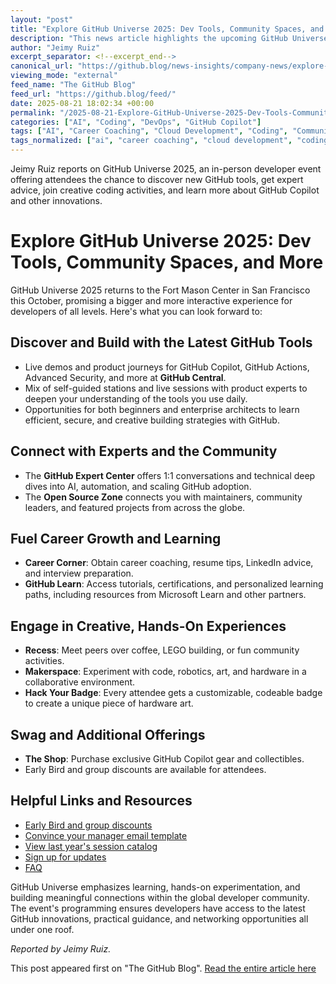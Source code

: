 ```yaml
---
layout: "post"
title: "Explore GitHub Universe 2025: Dev Tools, Community Spaces, and More"
description: "This news article highlights the upcoming GitHub Universe 2025 event in San Francisco, detailing opportunities to learn about the latest GitHub developer tools, participate in community-powered spaces, connect with experts, and get hands-on with coding through workshops and innovative sessions, including demos on GitHub Copilot, Actions, Advanced Security, and more."
author: "Jeimy Ruiz"
excerpt_separator: <!--excerpt_end-->
canonical_url: "https://github.blog/news-insights/company-news/explore-the-best-of-github-universe-9-spaces-built-to-spark-creativity-connection-and-joy/"
viewing_mode: "external"
feed_name: "The GitHub Blog"
feed_url: "https://github.blog/feed/"
date: 2025-08-21 18:02:34 +00:00
permalink: "/2025-08-21-Explore-GitHub-Universe-2025-Dev-Tools-Community-Spaces-and-More.html"
categories: ["AI", "Coding", "DevOps", "GitHub Copilot"]
tags: ["AI", "Career Coaching", "Cloud Development", "Coding", "Community Event", "Company News", "Developer Tools", "DevOps", "GitHub Actions", "GitHub Advanced Security", "GitHub Copilot", "GitHub Learn", "GitHub Universe", "Hackable Badges", "Live Sessions", "News", "News & Insights", "Open Source", "Programming", "Technical Demos", "Workshops"]
tags_normalized: ["ai", "career coaching", "cloud development", "coding", "community event", "company news", "developer tools", "devops", "github actions", "github advanced security", "github copilot", "github learn", "github universe", "hackable badges", "live sessions", "news", "news and insights", "open source", "programming", "technical demos", "workshops"]
---
```


Jeimy Ruiz reports on GitHub Universe 2025, an in-person developer event offering attendees the chance to discover new GitHub tools, get expert advice, join creative coding activities, and learn more about GitHub Copilot and other innovations.<!--excerpt_end-->

# Explore GitHub Universe 2025: Dev Tools, Community Spaces, and More

GitHub Universe 2025 returns to the Fort Mason Center in San Francisco this October, promising a bigger and more interactive experience for developers of all levels. Here's what you can look forward to:

## Discover and Build with the Latest GitHub Tools

- Live demos and product journeys for GitHub Copilot, GitHub Actions, Advanced Security, and more at **GitHub Central**.
- Mix of self-guided stations and live sessions with product experts to deepen your understanding of the tools you use daily.
- Opportunities for both beginners and enterprise architects to learn efficient, secure, and creative building strategies with GitHub.

## Connect with Experts and the Community

- The **GitHub Expert Center** offers 1:1 conversations and technical deep dives into AI, automation, and scaling GitHub adoption.
- The **Open Source Zone** connects you with maintainers, community leaders, and featured projects from across the globe.

## Fuel Career Growth and Learning

- **Career Corner**: Obtain career coaching, resume tips, LinkedIn advice, and interview preparation.
- **GitHub Learn**: Access tutorials, certifications, and personalized learning paths, including resources from Microsoft Learn and other partners.

## Engage in Creative, Hands-On Experiences

- **Recess**: Meet peers over coffee, LEGO building, or fun community activities.
- **Makerspace**: Experiment with code, robotics, art, and hardware in a collaborative environment.
- **Hack Your Badge**: Every attendee gets a customizable, codeable badge to create a unique piece of hardware art.

## Swag and Additional Offerings

- **The Shop**: Purchase exclusive GitHub Copilot gear and collectibles.
- Early Bird and group discounts are available for attendees.

## Helpful Links and Resources

- [Early Bird and group discounts](https://githubuniverse.com/#passes)
- [Convince your manager email template](https://githubuniverse.com/convince)
- [View last year's session catalog](https://githubuniverse.com/)
- [Sign up for updates](https://githubuniverse.com/#signup)
- [FAQ](https://githubuniverse.com/#faq)

GitHub Universe emphasizes learning, hands-on experimentation, and building meaningful connections within the global developer community. The event's programming ensures developers have access to the latest GitHub innovations, practical guidance, and networking opportunities all under one roof.

*Reported by Jeimy Ruiz.*

This post appeared first on "The GitHub Blog". [Read the entire article here](https://github.blog/news-insights/company-news/explore-the-best-of-github-universe-9-spaces-built-to-spark-creativity-connection-and-joy/)
